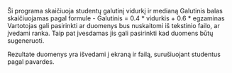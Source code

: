Ši programa skaičiuoja studentų galutinį vidurkį ir medianą
Galutinis balas skaičiuojamas pagal formule - 
Galutinis = 0.4 * vidurkis + 0.6 * egzaminas
Vartotojas gali pasirinkti ar duomenys bus nuskaitomi iš tekstinio failo, ar įvedami ranka. Taip pat įvesdamas jis gali pasirinkti kad duomens būtų sugeneruoti.

Rezultate duomenys yra išvedami į ekraną ir failą, surušiuojant studentus pagal pavardes. 
